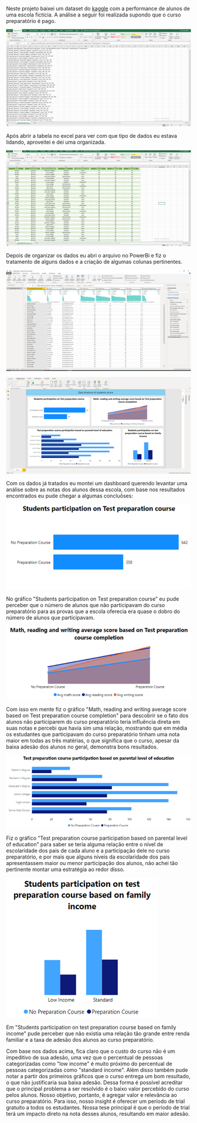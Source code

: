 Neste projeto baixei um dataset do [kaggle](https://www.kaggle.com/spscientist/students-performance-in-exams) com a performance de alunos de uma escola fictícia. A análise a seguir foi realizada supondo que o curso preparatório é pago.

![](Images/1.png)

Após abrir a tabela no excel para ver com que tipo de dados eu estava lidando, aproveitei e dei uma organizada.

![](Images/2.png)

Depois de organizar os dados eu abri o arquivo no PowerBi e fiz o tratamento de alguns dados e a criação de algumas colunas pertinentes.

![](Images/3.png)

![](Images/4.png)

Com os dados já tratados eu montei um dashboard querendo levantar uma análise sobre as notas dos alunos dessa escola, com base nos resultados encontrados eu pude 
chegar a algumas concluõses:

![](Images/4_1.png)

No gráfico "Students participation on Test preparation course" eu pude perceber que o número de alunos que não participavam do curso preparatório para as provas que a 
escola oferecia era quase o dobro do número de alunos que participavam. 

![](Images/4_2.png)

Com isso em mente fiz o gráfico "Math, reading and writing average score based on Test preparation course completion" para descobrir se o fato dos alunos não participarem
do curso preparatório teria influência direta em suas notas e percebi que havia sim uma relação, mostrando que em média os estudantes que participavam do curso preparatório tinham uma nota maior em todas as três matérias, o que significa que o curso, apesar da baixa adesão dos alunos no geral, demonstra bons resultados.

![](Images/4_3.png)

Fiz o gráfico "Test preparation course participation based on parental level of education" para saber se teria alguma relação entre o nível de escolaridade dos pais de cada
aluno e a participação dele no curso preparatório, e por mais que alguns níveis da escolaridade dos pais apresentassem maior ou menor participação dos alunos, não achei
tão pertinente montar uma estratégia ao redor disso.

![](Images/4_4.png)

Em "Students participation on test preparation course based on family income" pude perceber que não existia uma relação tão grande entre renda familiar e a taxa de adesão dos alunos ao curso preparatório.

Com base nos dados acima, fica claro que o custo do curso não é um impeditivo de sua adesão, uma vez que o percentual de pessoas categorizadas como "low income" é muito próximo do percentual de pessoas categorizadas como "standard income". Além disso também pude notar a partir dos primeiros gráficos que o curso entrega um bom resultado, o que não justificaria sua baixa adesão. Dessa forma é possível acreditar que o principal problema a ser resolvido é o baixo valor percebido do curso pelos alunos. Nosso objetivo, portanto, é agregar valor e relevância ao curso preparatório. Para isso, nosso insight é oferecer um período de trial gratuito a todos os estudantes.
Nossa tese principal é que o periodo de trial terá um impacto direto na nota desses alunos, resultando em maior adesão.





